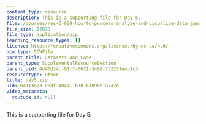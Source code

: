 ```yaml
---
content_type: resource
description: This is a supporting file for Day 5.
file: /courses/res-6-009-how-to-process-analyze-and-visualize-data-january-iap-2012/041130738adf48411b106389691a747d_day5.zip
file_size: 17070
file_type: application/zip
learning_resource_types: []
license: https://creativecommons.org/licenses/by-nc-sa/4.0/
ocw_type: OCWFile
parent_title: Datasets and Code
parent_type: SupplementalResourceSection
parent_uid: 4d40d34c-91f7-6621-3408-733271e4b1c3
resourcetype: Other
title: day5.zip
uid: 04113073-8adf-4841-1b10-6389691a747d
video_metadata:
  youtube_id: null
---
```

This is a supporting file for Day 5.